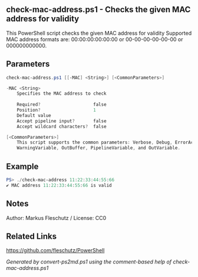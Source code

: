 ## check-mac-address.ps1 - Checks the given MAC address for validity

This PowerShell script checks the given MAC address for validity
Supported MAC address formats are: 00:00:00:00:00:00 or 00-00-00-00-00-00 or 000000000000.

## Parameters
```powershell
check-mac-address.ps1 [[-MAC] <String>] [<CommonParameters>]

-MAC <String>
    Specifies the MAC address to check
    
    Required?                    false
    Position?                    1
    Default value                
    Accept pipeline input?       false
    Accept wildcard characters?  false

[<CommonParameters>]
    This script supports the common parameters: Verbose, Debug, ErrorAction, ErrorVariable, WarningAction, 
    WarningVariable, OutBuffer, PipelineVariable, and OutVariable.
```

## Example
```powershell
PS> ./check-mac-address 11:22:33:44:55:66
✔️ MAC address 11:22:33:44:55:66 is valid

```

## Notes
Author: Markus Fleschutz / License: CC0

## Related Links
https://github.com/fleschutz/PowerShell

*Generated by convert-ps2md.ps1 using the comment-based help of check-mac-address.ps1*
